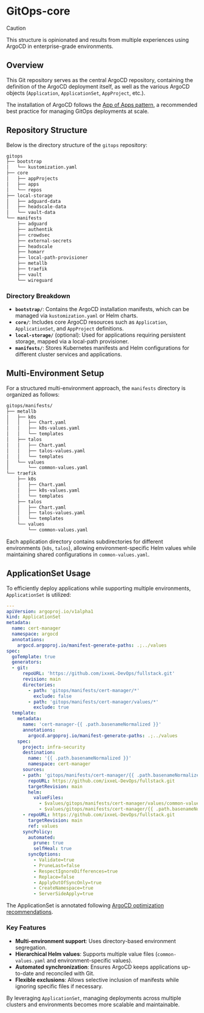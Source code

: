 # GitOps-core

> [!CAUTION]
> This structure is opinionated and results from multiple experiences using ArgoCD in enterprise-grade environments.

## Overview

This Git repository serves as the central ArgoCD repository, containing the definition of the ArgoCD deployment itself, as well as the various ArgoCD objects (`Application`, `ApplicationSet`, `AppProject`, etc.).

The installation of ArgoCD follows the [App of Apps pattern](https://argo-cd.readthedocs.io/en/stable/operator-manual/cluster-bootstrapping/#app-of-apps-pattern), a recommended best practice for managing GitOps deployments at scale.

## Repository Structure

Below is the directory structure of the `gitops` repository:

```bash
gitops
├── bootstrap
│   └── kustomization.yaml
├── core
│   ├── appProjects
│   ├── apps
│   └── repos
├── local-storage
│   ├── adguard-data
│   ├── headscale-data
│   └── vault-data
└── manifests
    ├── adguard
    ├── authentik
    ├── crowdsec
    ├── external-secrets
    ├── headscale
    ├── homarr
    ├── local-path-provisioner
    ├── metallb
    ├── traefik
    ├── vault
    └── wireguard
```

### Directory Breakdown

- **`bootstrap/`**: Contains the ArgoCD installation manifests, which can be managed via `kustomization.yaml` or Helm charts.
- **`core/`**: Includes core ArgoCD resources such as `Application`, `ApplicationSet`, and `AppProject` definitions.
- **`local-storage/`** (optional): Used for applications requiring persistent storage, mapped via a local-path provisioner.
- **`manifests/`**: Stores Kubernetes manifests and Helm configurations for different cluster services and applications.

## Multi-Environment Setup

For a structured multi-environment approach, the `manifests` directory is organized as follows:

```bash
gitops/manifests/
├── metallb
│   ├── k0s
│   │   ├── Chart.yaml
│   │   ├── k0s-values.yaml
│   │   └── templates
│   ├── talos
│   │   ├── Chart.yaml
│   │   ├── talos-values.yaml
│   │   └── templates
│   └── values
│       └── common-values.yaml
└── traefik
    ├── k0s
    │   ├── Chart.yaml
    │   ├── k0s-values.yaml
    │   └── templates
    ├── talos
    │   ├── Chart.yaml
    │   ├── talos-values.yaml
    │   └── templates
    └── values
        └── common-values.yaml
```

Each application directory contains subdirectories for different environments (`k0s`, `talos`), allowing environment-specific Helm values while maintaining shared configurations in `common-values.yaml`.

## ApplicationSet Usage

To efficiently deploy applications while supporting multiple environments, `ApplicationSet` is utilized:

```yaml
---
apiVersion: argoproj.io/v1alpha1
kind: ApplicationSet
metadata:
  name: cert-manager
  namespace: argocd
  annotations:
    argocd.argoproj.io/manifest-generate-paths: .;../values
spec:
  goTemplate: true
  generators:
  - git:
      repoURL: 'https://github.com/ixxeL-DevOps/fullstack.git'
      revision: main
      directories:
        - path: 'gitops/manifests/cert-manager/*'
          exclude: false
        - path: 'gitops/manifests/cert-manager/values/*'
          exclude: true
  template:
    metadata:
      name: 'cert-manager-{{ .path.basenameNormalized }}'
      annotations:
        argocd.argoproj.io/manifest-generate-paths: .;../values
    spec:
      project: infra-security
      destination:
        name: '{{ .path.basenameNormalized }}'
        namespace: cert-manager
      sources:
      - path: 'gitops/manifests/cert-manager/{{ .path.basenameNormalized }}'
        repoURL: https://github.com/ixxeL-DevOps/fullstack.git
        targetRevision: main
        helm:
          valueFiles:
            - $values/gitops/manifests/cert-manager/values/common-values.yaml
            - $values/gitops/manifests/cert-manager/{{ .path.basenameNormalized }}/{{ .path.basenameNormalized }}-values.yaml
      - repoURL: https://github.com/ixxeL-DevOps/fullstack.git
        targetRevision: main
        ref: values
      syncPolicy:
        automated:
          prune: true
          selfHeal: true
        syncOptions:
          - Validate=true
          - PruneLast=false
          - RespectIgnoreDifferences=true
          - Replace=false
          - ApplyOutOfSyncOnly=true
          - CreateNamespace=true
          - ServerSideApply=true
```

The ApplicationSet is annotated following [ArgoCD optimization recommendations](https://argo-cd.readthedocs.io/en/stable/operator-manual/high_availability/#manifest-paths-annotation).


### Key Features
- **Multi-environment support**: Uses directory-based environment segregation.
- **Hierarchical Helm values**: Supports multiple value files (`common-values.yaml` and environment-specific values).
- **Automated synchronization**: Ensures ArgoCD keeps applications up-to-date and reconciled with Git.
- **Flexible exclusions**: Allows selective inclusion of manifests while ignoring specific files if necessary.

By leveraging `ApplicationSet`, managing deployments across multiple clusters and environments becomes more scalable and maintainable.